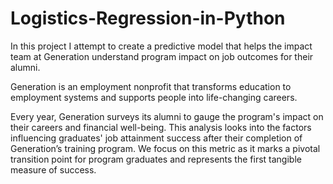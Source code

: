 # Logistics-Regression-in-Python
In this project I attempt to create a predictive model that helps the impact team at Generation understand program impact on job outcomes for their alumni. 

Generation is an employment nonprofit that transforms education to employment systems and supports people into life-changing careers.

Every year, Generation surveys its alumni to gauge the program's impact on their careers and financial well-being.  This analysis looks into the factors influencing graduates' job attainment success after  their completion of Generation’s training program. We focus on this metric as it marks a pivotal transition point for program graduates and represents the first tangible measure of success. 
